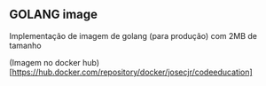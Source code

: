  
## GOLANG image

Implementação de imagem de golang (para produção) com 2MB de tamanho

(Imagem no docker hub)[https://hub.docker.com/repository/docker/josecjr/codeeducation]
